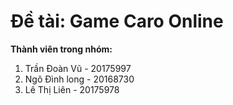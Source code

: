 # Đề tài: Game Caro Online

**Thành viên trong nhóm:**
1. Trần Đoàn Vũ - 20175997
2. Ngô Đình long - 20168730
3. Lê Thị Liên - 20175978


